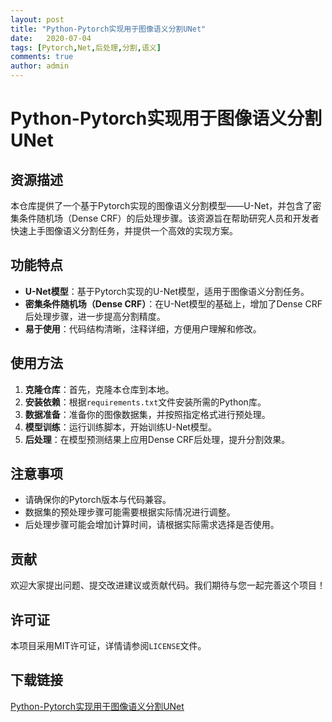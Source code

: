 ```yaml
---
layout: post
title: "Python-Pytorch实现用于图像语义分割UNet"
date:   2020-07-04
tags: [Pytorch,Net,后处理,分割,语义]
comments: true
author: admin
---
```

# Python-Pytorch实现用于图像语义分割UNet

## 资源描述

本仓库提供了一个基于Pytorch实现的图像语义分割模型——U-Net，并包含了密集条件随机场（Dense CRF）的后处理步骤。该资源旨在帮助研究人员和开发者快速上手图像语义分割任务，并提供一个高效的实现方案。

## 功能特点

- **U-Net模型**：基于Pytorch实现的U-Net模型，适用于图像语义分割任务。
- **密集条件随机场（Dense CRF）**：在U-Net模型的基础上，增加了Dense CRF后处理步骤，进一步提高分割精度。
- **易于使用**：代码结构清晰，注释详细，方便用户理解和修改。

## 使用方法

1. **克隆仓库**：首先，克隆本仓库到本地。
2. **安装依赖**：根据`requirements.txt`文件安装所需的Python库。
3. **数据准备**：准备你的图像数据集，并按照指定格式进行预处理。
4. **模型训练**：运行训练脚本，开始训练U-Net模型。
5. **后处理**：在模型预测结果上应用Dense CRF后处理，提升分割效果。

## 注意事项

- 请确保你的Pytorch版本与代码兼容。
- 数据集的预处理步骤可能需要根据实际情况进行调整。
- 后处理步骤可能会增加计算时间，请根据实际需求选择是否使用。

## 贡献

欢迎大家提出问题、提交改进建议或贡献代码。我们期待与您一起完善这个项目！

## 许可证

本项目采用MIT许可证，详情请参阅`LICENSE`文件。

## 下载链接

[Python-Pytorch实现用于图像语义分割UNet](https://pan.quark.cn/s/e31a827d8a9d)